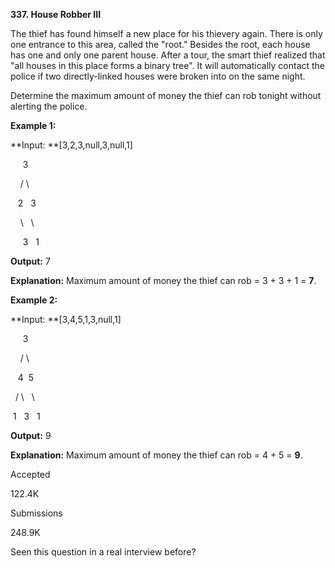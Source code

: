 **337. House Robber III**

The thief has found himself a new place for his thievery again. There is only one entrance to this area, called the "root." Besides the root, each house has one and only one parent house. After a tour, the smart thief realized that "all houses in this place forms a binary tree". It will automatically contact the police if two directly-linked houses were broken into on the same night.

Determine the maximum amount of money the thief can rob tonight without alerting the police.

**Example 1:**

**Input: **[3,2,3,null,3,null,1]

     3

    / \

   2   3

    \   \ 

     3   1

**Output:** 7 

**Explanation:** Maximum amount of money the thief can rob = 3 + 3 + 1 = **7**.

**Example 2:**

**Input: **[3,4,5,1,3,null,1]

     3

    / \

   4  5

  / \   \ 

 1   3   1

**Output:** 9

**Explanation:** Maximum amount of money the thief can rob = 4 + 5 = **9**.

Accepted

122.4K

Submissions

248.9K

Seen this question in a real interview before?
